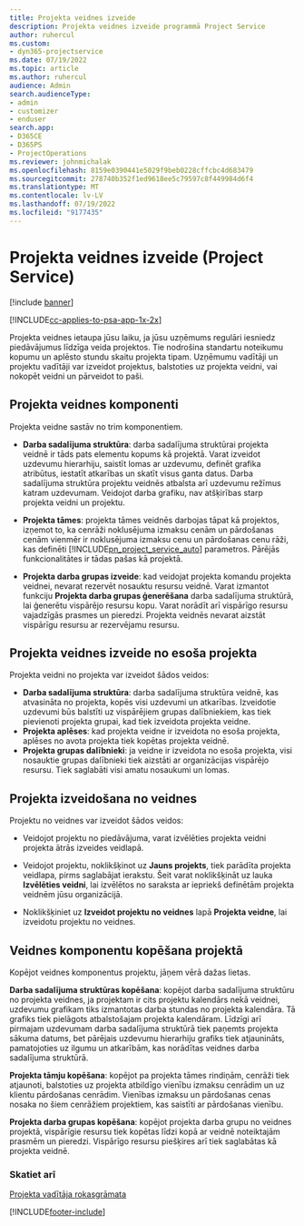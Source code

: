 ```yaml
---
title: Projekta veidnes izveide
description: Projekta veidnes izveide programmā Project Service
author: ruhercul
ms.custom:
- dyn365-projectservice
ms.date: 07/19/2022
ms.topic: article
ms.author: ruhercul
audience: Admin
search.audienceType:
- admin
- customizer
- enduser
search.app:
- D365CE
- D365PS
- ProjectOperations
ms.reviewer: johnmichalak
ms.openlocfilehash: 8159e0390441e5029f9beb0228cffcbc4d683479
ms.sourcegitcommit: 278740b352f1ed9618ee5c79597c8f449984d6f4
ms.translationtype: MT
ms.contentlocale: lv-LV
ms.lasthandoff: 07/19/2022
ms.locfileid: "9177435"
---
```

# <a name="create-a-project-template-project-service"></a>Projekta veidnes izveide (Project Service)

[!include [banner](../includes/psa-now-project-operations.md)]

[!INCLUDE[cc-applies-to-psa-app-1x-2x](../includes/cc-applies-to-psa-app-1x-2x.md)]

Projekta veidnes ietaupa jūsu laiku, ja jūsu uzņēmums regulāri iesniedz piedāvājumus līdzīga veida projektos. Tie nodrošina standartu noteikumu kopumu un aplēsto stundu skaitu projekta tipam. Uzņēmumu vadītāji un projektu vadītāji var izveidot projektus, balstoties uz projekta veidni, vai nokopēt veidni un pārveidot to paši.  
  
## <a name="components-of-project-template"></a>Projekta veidnes komponenti
 Projekta veidne sastāv no trim komponentiem.  
  
- **Darba sadalījuma struktūra**: darba sadalījuma struktūrai projekta veidnē ir tāds pats elementu kopums kā projektā. Varat izveidot uzdevumu hierarhiju, saistīt lomas ar uzdevumu, definēt grafika atribūtus, iestatīt atkarības un skatīt visus ganta datus. Darba sadalījuma struktūra projektu veidnēs atbalsta arī uzdevumu režīmus katram uzdevumam. Veidojot darba grafiku, nav atšķirības starp projekta veidni un projektu.  
  
- **Projekta tāmes**: projekta tāmes veidnēs darbojas tāpat kā projektos, izņemot to, ka cenrāži noklusējuma izmaksu cenām un pārdošanas cenām vienmēr ir noklusējuma izmaksu cenu un pārdošanas cenu rāži, kas definēti [!INCLUDE[pn_project_service_auto](../includes/pn-project-service-auto.md)] parametros. Pārējās funkcionalitātes ir tādas pašas kā projektā.  
  
- **Projekta darba grupas izveide**: kad veidojat projekta komandu projekta veidnei, nevarat rezervēt nosauktu resursu veidnē. Varat izmantot funkciju **Projekta darba grupas ģenerēšana** darba sadalījuma struktūrā, lai ģenerētu vispārējo resursu kopu. Varat norādīt arī vispārīgo resursu vajadzīgās prasmes un pieredzi. Projekta veidnēs nevarat aizstāt vispārīgu resursu ar rezervējamu resursu.  

## <a name="create-a-project-template-from-an-existing-project"></a>Projekta veidnes izveide no esoša projekta
Projekta veidni no projekta var izveidot šādos veidos:

- **Darba sadalījuma struktūra**: darba sadalījuma struktūra veidnē, kas atvasināta no projekta, kopēs visi uzdevumi un atkarības. Izveidotie uzdevumi būs balstīti uz vispārējiem grupas dalībniekiem, kas tiek pievienoti projekta grupai, kad tiek izveidota projekta veidne.
- **Projekta aplēses**: kad projekta veidne ir izveidota no esoša projekta, aplēses no avota projekta tiek kopētas projekta veidnē.
- **Projekta grupas dalībnieki**: ja veidne ir izveidota no esoša projekta, visi nosauktie grupas dalībnieki tiek aizstāti ar organizācijas vispārējo resursu. Tiek saglabāti visi amatu nosaukumi un lomas.

## <a name="create-a-project-from-a-template"></a>Projekta izveidošana no veidnes  
 Projektu no veidnes var izveidot šādos veidos:  
  
-   Veidojot projektu no piedāvājuma, varat izvēlēties projekta veidni projekta ātrās izveides veidlapā.  
  
-   Veidojot projektu, noklikšķinot uz **Jauns projekts**, tiek parādīta projekta veidlapa, pirms saglabājat ierakstu. Šeit varat noklikšķināt uz lauka **Izvēlēties veidni**, lai izvēlētos no saraksta ar iepriekš definētām projekta veidnēm jūsu organizācijā.  
  
-   Noklikšķiniet uz **Izveidot projektu no veidnes** lapā **Projekta veidne**, lai izveidotu projektu no veidnes.  
  
## <a name="copying-components-of-a-template-to-a-project"></a>Veidnes komponentu kopēšana projektā  
 Kopējot veidnes komponentus projektu, jāņem vērā dažas lietas.  
  
 **Darba sadalījuma struktūras kopēšana**: kopējot darba sadalījuma struktūru no projekta veidnes, ja projektam ir cits projektu kalendārs nekā veidnei, uzdevumu grafikam tiks izmantotas darba stundas no projekta kalendāra. Tā grafiks tiek pielāgots atbalstošajam projekta kalendāram. Līdzīgi arī pirmajam uzdevumam darba sadalījuma struktūrā tiek paņemts projekta sākuma datums, bet pārējais uzdevumu hierarhiju grafiks tiek atjaunināts, pamatojoties uz ilgumu un atkarībām, kas norādītas veidnes darba sadalījuma struktūrā.  
  
 **Projekta tāmju kopēšana**: kopējot pa projekta tāmes rindiņām, cenrāži tiek atjaunoti, balstoties uz projekta atbildīgo vienību izmaksu cenrādim un uz klientu pārdošanas cenrādim. Vienības izmaksu un pārdošanas cenas nosaka no šiem cenrāžiem projektiem, kas saistīti ar pārdošanas vienību.  
  
 **Projekta darba grupas kopēšana**: kopējot projekta darba grupu no veidnes projektā, vispārīgie resursu tiek kopētas līdzi kopā ar veidnē noteiktajām prasmēm un pieredzi. Vispārīgo resursu piešķires arī tiek saglabātas kā projekta veidnē.  
  
### <a name="see-also"></a>Skatiet arī  
 [Projekta vadītāja rokasgrāmata](../psa/project-manager-guide.md)


[!INCLUDE[footer-include](../includes/footer-banner.md)]
